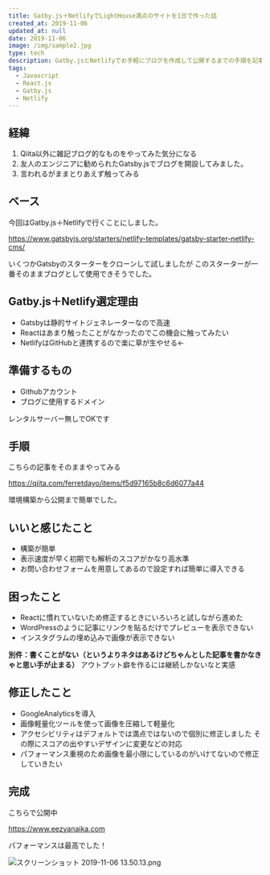 ```yaml
---
title: Gatby.js＋NetlifyでLightHouse満点のサイトを1日で作った話
created_at: 2019-11-06
updated_at: null
date: 2019-11-06
image: /img/sample2.jpg
type: tech
description: Gatby.jsとNetlifyでお手軽にブログを作成して公開するまでの手順を記事にしました。
tags:
  - Javascript
  - React.js
  - Gatby.js
  - Netlify
---
```


## 経緯

1. Qiita以外に雑記ブログ的なものをやってみた気分になる
1. 友人のエンジニアに勧められたGatsby.jsでブログを開設してみました。
1. 言われるがままとりあえず触ってみる

## ベース

今回はGatby.js＋Netlifyで行くことにしました。

https://www.gatsbyjs.org/starters/netlify-templates/gatsby-starter-netlify-cms/

いくつかGatsbyのスターターをクローンして試しましたが
このスターターが一番そのままブログとして使用できそうでした。

## Gatby.js＋Netlify選定理由

- Gatsbyは静的サイトジェネレーターなので高速
- Reactはあまり触ったことがなかったのでこの機会に触ってみたい
- NetlifyはGitHubと連携するので楽に草が生やせる←

## 準備するもの

- Githubアカウント
- ブログに使用するドメイン

レンタルサーバー無しでOKです

## 手順

こちらの記事をそのままやってみる

https://qiita.com/ferretdayo/items/f5d97165b8c6d6077a44

環境構築から公開まで簡単でした。

## いいと感じたこと

- 構築が簡単
- 表示速度が早く初期でも解析のスコアがかなり高水準
- お問い合わせフォームを用意してあるので設定すれば簡単に導入できる

## 困ったこと

- Reactに慣れていないため修正するときにいろいろと試しながら進めた
- WordPressのように記事にリンクを貼るだけでプレビューを表示できない
- インスタグラムの埋め込みで画像が表示できない

 **別件：書くことがない（というよりネタはあるけどちゃんとした記事を書かなきゃと思い手が止まる）**
アウトプット癖を作るには継続しかないなと実感

## 修正したこと

- GoogleAnalyticsを導入
- 画像軽量化ツールを使って画像を圧縮して軽量化
- アクセシビリティはデフォルトでは満点ではないので個別に修正しました
その際にスコアの出やすいデザインに変更などの対応
- パフォーマンス重視のため画像を最小限にしているのがいけてないので修正していきたい

## 完成

こちらで公開中

https://www.eezyanaika.com

パフォーマンスは最高でした！

![スクリーンショット 2019-11-06 13.50.13.png](https://qiita-image-store.s3.ap-northeast-1.amazonaws.com/0/199085/bb0de9fc-7536-25a1-30b0-cc4af115877b.png)

